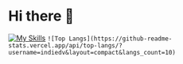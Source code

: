 # Hi there 👋 
[![My Skills](https://skillicons.dev/icons?i=java,cpp,html,css,js,androidstudio,firebase,py,ps,pr,idea,vscode)](https://skillicons.dev)
`![Top Langs](https://github-readme-stats.vercel.app/api/top-langs/?username=indiedv&layout=compact&langs_count=10)`
